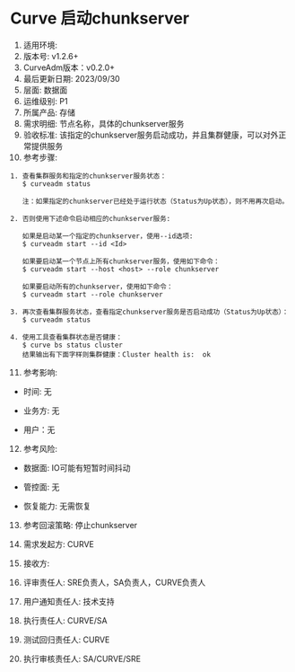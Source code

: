 # Curve 启动chunkserver

1. 适用环境: 
2. 版本号: v1.2.6+
3. CurveAdm版本：v0.2.0+
4. 最后更新日期: 2023/09/30
5. 层面: 数据面
6. 运维级别: P1
7. 所属产品: 存储
8. 需求明细: 节点名称，具体的chunkserver服务
9. 验收标准: 该指定的chunkserver服务启动成功，并且集群健康，可以对外正常提供服务
10. 参考步骤:

```plaintext
1. 查看集群服务和指定的chunkserver服务状态：
   $ curveadm status
   
   注：如果指定的chunkserver已经处于运行状态（Status为Up状态），则不用再次启动。
   
2. 否则使用下述命令启动相应的chunkserver服务:

   如果是启动某一个指定的chunkserver，使用--id选项:
   $ curveadm start --id <Id>
   
   如果要启动某一个节点上所有chunkserver服务，使用如下命令：
   $ curveadm start --host <host> --role chunkserver
   
   如果要启动所有的chunkserver，使用如下命令：
   $ curveadm start --role chunkserver
   
3. 再次查看集群服务状态，查看指定chunkserver服务是否启动成功（Status为Up状态）：
   $ curveadm status
   
4. 使用工具查看集群状态是否健康：
   $ curve bs status cluster
   结果输出有下面字样则集群健康：Cluster health is:  ok
```

11. 参考影响:

* 时间: 无

* 业务方: 无

* 用户：无

12. 参考风险:

* 数据面: IO可能有短暂时间抖动

* 管控面: 无

* 恢复能力: 无需恢复

13. 参考回滚策略: 停止chunkserver

14. 需求发起方: CURVE

15. 接收方:

16. 评审责任人: SRE负责人，SA负责人，CURVE负责人

17. 用户通知责任人: 技术支持

18. 执行责任人: CURVE/SA

19. 测试回归责任人: CURVE

20. 执行审核责任人: SA/CURVE/SRE